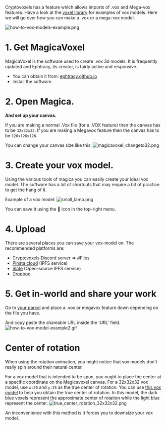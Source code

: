 Cryptovoxels has a feature which allows imports of .vox and Mega-vox features.
Have a look at the [voxel library](/docs/voxel-library) for examples of vox models.
Here we will go over how you can make a .vox or a mega-vox model.

![how-to-vox-models-example.png](/how-to-vox-models-example.png)

# 1. Get MagicaVoxel
MagicaVoxel is the software used to create .vox 3d models. It is frequently updated and Ephtracy, its creator, is fairly active and responsive.
- You can obtain it from: [ephtracy.github.io](https://ephtracy.github.io/)
- Install the software.

# 2. Open Magica.
**And set up your canvas.**

If you are making a normal .Vox file (for a .VOX feature) then the canvas has to be `32x32x32`. 
If you are making a Megavox feature then the canvas has to be `126x126x126`.

You can change your canvas size like this:
![magicavoxel_changeto32.png](/magicavoxel_changeto32.png)

# 3. Create your vox model.
Using the various tools of magica you can easily create your ideal vox model. The software has a lot of shortcuts that may require a bit of practice to get the hang of it.

Example of a vox model:
![small_lamp.png](/small_lamp.png)

You can save it using the :floppy_disk: icon in the top-right menu.

# 4. Upload
There are several places you can save your vox-model on. The recommended platforms are:

- Cryptovoxels Discord server => [#Files](https://discord.gg/BFxEEGc)
- [Pinata cloud](https://pinata.cloud/) (IPFS service)
- [Slate](https://slate.host/) (Open-source IPFS service)
- [Dropbox](https://www.dropbox.com/)

# 5. Get in-world and share your work

Go to [your parcel](https://www.cryptovoxels.com/account/parcels) and place a .vox or megavox feature down depending on the file you have.

And copy paste the shareable URL inside the 'URL' field.
![how-to-vox-model-example2.gif](/how-to-vox-model-example2.gif)


# Center of rotation

When using the rotation animation, you might notice that vox models don't really spin around their natural center.

For a vox model that is intended to be spun, you ought to place the center at a specific coordinate on the Magicavoxel canvas.
For a 32x32x32 vox model, use `x:20` and `y:15` as the true center of rotation.
You can use [this vox model](/true_center_rotation_tool.vox) to help you obtain the true center of rotation. In this model, the dark blue voxels represent the approximate center of rotation while the light blue represent the center.
![true_center_rotation_32x32x32.png](/true_center_rotation_32x32x32.png)

An inconvenience with this method is it forces you to downsize your vox model.